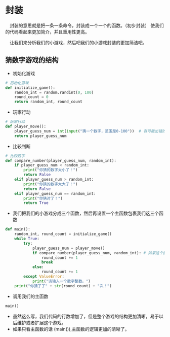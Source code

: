# 封装

&emsp;封装的意思就是把一条一条命令，封装成一个一个的函数。（初步封装）
使我们的代码看起来更加简介，并且重用性更高。

&emsp;让我们来分析我们的小游戏，然后吧我们的小游戏封装的更加简洁吧。

## 猜数字游戏的结构
- 初始化游戏
```python
# 初始化游戏
def initialize_game():
    random_int = random.randint(0, 100)
    round_count = 0
    return random_int, round_count
```
- 玩家行动
```python
# 玩家行动
def player_move():
    player_guess_num = int(input("猜一个数字，范围是0-100"))  # 有可能出错的代码
    return player_guess_num
```

- 比较判断
```python
# 比较数字
def compare_number(player_guess_num, random_int):
    if player_guess_num < random_int:
        print("你猜的数字太小了！")
        return False
    elif player_guess_num > random_int:
        print("你猜的数字太大了！")
        return False
    elif player_guess_num == random_int:
        print("你猜对了！")
        return True
```
- 我们把我们的小游戏分成三个函数，然后再设置一个主函数包裹我们这三个函数
```python
def main():
    random_int, round_count = initialize_game()
    while True:
        try:
            player_guess_num = player_move()
            if compare_number(player_guess_num, random_int): # 如果这个函数返回的为True，就打算这个循环，游戏结束。
                round_count += 1
                break
            else:
                round_count += 1
        except ValueError:
            print("请输入一个数字整数。")
    print("你猜了了" + str(round_count) + "次！")
```
- 调用我们的主函数
```python
main()
```

- 虽然这么写，我们代码的行数增加了，但是整个游戏的结构更加清晰，易于以后维护或者扩展这个游戏。
- 如果只看主函数的话 (main()),主函数的逻辑更加的清晰了。